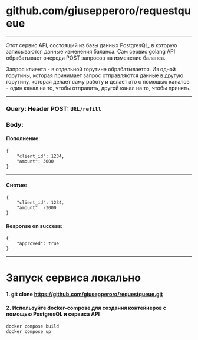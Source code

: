 # github.com/giusepperoro/requestqueue
___
Этот сервис API, состоящий из базы данных PostgresQL, в которую записываются данные изменения баланса. Сам сервис golang API обрабатывает очереди POST запросов на изменение баланса.

Запрос клиента - в отдельной горутине обрабатывается.
Из одной горутины, которая принимает запрос отправляются данные в другую горутину, которая делает саму работу и делает это с помощью каналов - один канал на то, чтобы отправить, другой канал на то, чтобы принять.
___

### Query: Header POST: ```URL/refill ```
### Body:
#### Пополнение:
```
{
    "client_id": 1234,
    "amount": 3000
}
```
___
#### Снятие:
```
{
    "client_id": 1234,
    "amount": -3000
}
```

#### Response on success:
```
{
    "approved": true
}
```

___
# Запуск сервиса локально

#### 1. git clone https://github.com/giusepperoro/requestqueue.git

#### 2. Используйте docker-compose для создания контейнеров с помощью PostgresQL и сервиса API
```
docker compose build
docker compose up
```